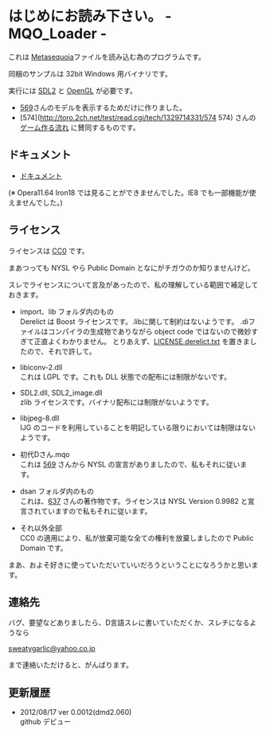 # はじめにお読み下さい。 - MQO_Loader - #

これは [Metasequoia](http://www.metaseq.net/metaseq/ "Metasequoia")ファイルを読み込む為のプログラムです。

同梱のサンプルは 32bit Windows 用バイナリです。

実行には [SDL2](http://www.libsdl.org/ "SDL") と [OpenGL](http://www.opengl.org/ "OpenGL") が必要です。

- [569](http://toro.2ch.net/test/read.cgi/tech/1329714331/569 "569")さんのモデルを表示するためだけに作りました。
- [574](http://toro.2ch.net/test/read.cgi/tech/1329714331/574 574) さんの[ゲーム作る流れ](http://sourceforge.jp/projects/d-action/wiki/FrontPage "D言語でアクションゲームでも作ってみる？") に賛同するものです。


## ドキュメント ##
- [ドキュメント]( ./doc/index.html "ドキュメント")

(※ Opera11.64 Iron18 では見ることができませんでした。IE8 でも一部機能が使えませんでした。)


## ライセンス ##

ライセンスは [CC0](http://creativecommons.org/publicdomain/zero/1.0/ "CC0") です。

まあつっても NYSL やら Public Domain となにがチガウのか知りませんけど。


スレでライセンスについて言及があったので、私の理解している範囲で補足しておきます。

- import、lib フォルダ内のもの  
  Derelict は Boost ライセンスです。.libに関して制約はないようです。
  .diファイルはコンパイラの生成物でありながら object code ではないので微妙すぎて正直よくわかりません。
  とりあえず、[LICENSE.derelict.txt](LICENSE.derelict.txt "LICENSE") を置きましたので、それで許して。

- libiconv-2.dll  
  これは LGPL です。これも DLL 状態での配布には制限がないです。

- SDL2.dll, SDL2_image.dll  
  zlib ライセンスです。バイナリ配布には制限がないようです。

- libjpeg-8.dll  
  IJG のコードを利用していることを明記している限りにおいては制限はないようです。

- 初代Dさん.mqo  
  これは [569](http://toro.2ch.net/test/read.cgi/tech/1329714331/569 "569") さんから NYSL の宣言がありましたので、私もそれに従います。

- dsan フォルダ内のもの  
  これは、[637](http://toro.2ch.net/test/read.cgi/tech/1329714331/637 "637") さんの著作物です。ライセンスは NYSL Version 0.9982 と宣言されていますので私もそれに従います。

- それ以外全部  
  CC0 の適用により、私が放棄可能な全ての権利を放棄しましたので Public Domain です。


まあ、およそ好きに使っていただいていいだろうということになろうかと思います。<br/>


## 連絡先 ##

バグ、要望などありましたら、D言語スレに書いていただくか、スレチになるようなら

[sweatygarlic@yahoo.co.jp](mailto:sweatygarlic@yahoo.co.jp "メールアドレス")

まで連絡いただけると、がんばります。


## 更新履歴 ##

- 2012/08/17 ver 0.0012(dmd2.060)  
  github デビュー
